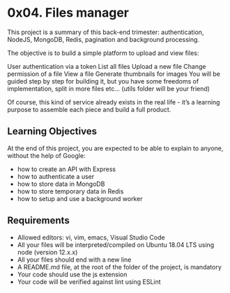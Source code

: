 # 0x04. Files manager

This project is a summary of this back-end trimester: authentication, NodeJS, MongoDB, Redis, pagination and background processing.

The objective is to build a simple platform to upload and view files:

User authentication via a token
List all files
Upload a new file
Change permission of a file
View a file
Generate thumbnails for images
You will be guided step by step for building it, but you have some freedoms of implementation, split in more files etc… (utils folder will be your friend)

Of course, this kind of service already exists in the real life - it’s a learning purpose to assemble each piece and build a full product.

## Learning Objectives

At the end of this project, you are expected to be able to explain to anyone, without the help of Google:

 - how to create an API with Express
 - how to authenticate a user
 - how to store data in MongoDB
 - how to store temporary data in Redis
 - how to setup and use a background worker

## Requirements

 - Allowed editors: vi, vim, emacs, Visual Studio Code
 - All your files will be interpreted/compiled on Ubuntu 18.04 LTS using node (version 12.x.x)
 - All your files should end with a new line
 - A README.md file, at the root of the folder of the project, is mandatory
 - Your code should use the js extension
 - Your code will be verified against lint using ESLint